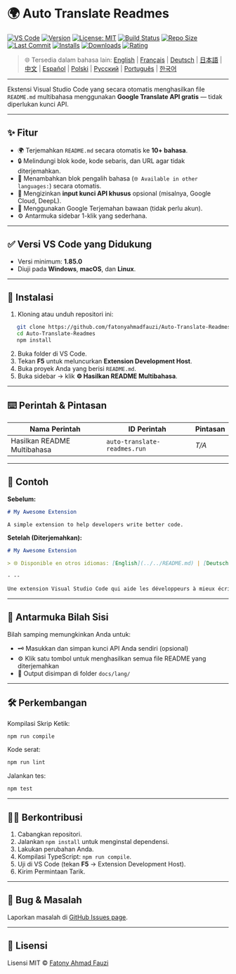 # 🌍 Auto Translate Readmes

[![VS Code](https://img.shields.io/badge/VS%20Code-1.85.0+-blue.svg)](https://code.visualstudio.com/)
[![Version](https://img.shields.io/github/v/release/fatonyahmadfauzi/Auto-Translate-Readmes?color=blue.svg)](https://github.com/fatonyahmadfauzi/Auto-Translate-Readmes/releases)
[![License: MIT](https://img.shields.io/github/license/fatonyahmadfauzi/Auto-Translate-Readmes?color=green.svg)](LICENSE)
[![Build Status](https://github.com/fatonyahmadfauzi/Auto-Translate-Readmes/actions/workflows/main.yml/badge.svg)](https://github.com/fatonyahmadfauzi/Auto-Translate-Readmes/actions)
[![Repo Size](https://img.shields.io/github/repo-size/fatonyahmadfauzi/Auto-Translate-Readmes?color=yellow.svg)](https://github.com/fatonyahmadfauzi/Auto-Translate-Readmes)
[![Last Commit](https://img.shields.io/github/last-commit/fatonyahmadfauzi/Auto-Translate-Readmes?color=brightgreen.svg)](https://github.com/fatonyahmadfauzi/Auto-Translate-Readmes/commits/main)
[![Installs](https://vsmarketplacebadges.dev/installs-short/fatonyahmadfauzi.auto-translate-readmes.svg)](https://marketplace.visualstudio.com/items?itemName=fatonyahmadfauzi.auto-translate-readmes)
[![Downloads](https://vsmarketplacebadges.dev/downloads-short/fatonyahmadfauzi.auto-translate-readmes.svg)](https://marketplace.visualstudio.com/items?itemName=fatonyahmadfauzi.auto-translate-readmes)
[![Rating](https://vsmarketplacebadges.dev/rating-short/fatonyahmadfauzi.auto-translate-readmes.svg)](https://marketplace.visualstudio.com/items?itemName=fatonyahmadfauzi.auto-translate-readmes)

> 🌐 Tersedia dalam bahasa lain: [English](../../README.md) | [Français](README-FR.md) | [Deutsch](README-DE.md) | [日本語](README-JP.md) | [中文](README-ZH.md) | [Español](README-ES.md) | [Polski](README-PL.md) | [Русский](README-RU.md) | [Português](README-PT.md) | [한국어](README-KO.md)

---

Ekstensi Visual Studio Code yang secara otomatis menghasilkan file `README.md` multibahasa menggunakan **Google Translate API gratis** — tidak diperlukan kunci API.

- --

## ✨ Fitur

- 🌍 Terjemahkan `README.md` secara otomatis ke **10+ bahasa**.
- 🔒 Melindungi blok kode, kode sebaris, dan URL agar tidak diterjemahkan.
- 💬 Menambahkan blok pengalih bahasa (`🌐 Available in other languages:`) secara otomatis.
- 💾 Mengizinkan **input kunci API khusus** opsional (misalnya, Google Cloud, DeepL).
- 🧠 Menggunakan Google Terjemahan bawaan (tidak perlu akun).
- ⚙️ Antarmuka sidebar 1-klik yang sederhana.

- --

## ✅ Versi VS Code yang Didukung

- Versi minimum: **1.85.0**
- Diuji pada **Windows**, **macOS**, dan **Linux**.

- --

## 🧩 Instalasi

1. Kloning atau unduh repositori ini:
```bash
   git clone https://github.com/fatonyahmadfauzi/Auto-Translate-Readmes.git
   cd Auto-Translate-Readmes
   npm install
   ```
2. Buka folder di VS Code.
3. Tekan **F5** untuk meluncurkan **Extension Development Host**.
4. Buka proyek Anda yang berisi `README.md`.
5. Buka sidebar → klik **⚙️ Hasilkan README Multibahasa**.

- --

## ⌨️ Perintah & Pintasan

|Nama Perintah |ID Perintah |Pintasan |
|----------------------------- |---------------------------- |-------- |
|Hasilkan README Multibahasa |`auto-translate-readmes.run` |_T/A_ |

- --

## 🧠 Contoh

**Sebelum:**

```md
# My Awesome Extension

A simple extension to help developers write better code.
```

**Setelah (Diterjemahkan):**

```md
# My Awesome Extension

> 🌐 Disponible en otros idiomas: [English](../../README.md) | [Deutsch](README-DE.md) | [Français](README-FR.md)

- --

Une extension Visual Studio Code qui aide les développeurs à mieux écrire du code.
```

- --

## 🧠 Antarmuka Bilah Sisi

Bilah samping memungkinkan Anda untuk:

- 🗝️ Masukkan dan simpan kunci API Anda sendiri (opsional)
- ⚙️ Klik satu tombol untuk menghasilkan semua file README yang diterjemahkan
- 📁 Output disimpan di folder `docs/lang/`

- --

## 🛠️ Perkembangan

Kompilasi Skrip Ketik:

```bash
npm run compile
```

Kode serat:

```bash
npm run lint
```

Jalankan tes:

```bash
npm test
```

- --

## 🧑‍💻 Berkontribusi

1. Cabangkan repositori.
2. Jalankan `npm install` untuk menginstal dependensi.
3. Lakukan perubahan Anda.
4. Kompilasi TypeScript: `npm run compile`.
5. Uji di VS Code (tekan **F5** → Extension Development Host).
6. Kirim Permintaan Tarik.

- --

## 🐞 Bug & Masalah

Laporkan masalah di [GitHub Issues page](https://github.com/fatonyahmadfauzi/Auto-Translate-Readmes/issues).

- --

## 🧾 Lisensi

Lisensi MIT © [Fatony Ahmad Fauzi](../../LICENSE)
